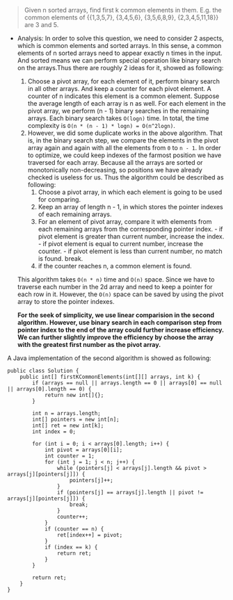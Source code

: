 > Given n sorted arrays, find first k common elements in them. 
> E.g. the common elements of {{1,3,5,7}, {3,4,5,6}, {3,5,6,8,9}, {2,3,4,5,11,18}} are 3 and 5. 

- Analysis:
In order to solve this question, we need to consider 2 aspects, which is common elements and sorted arrays. In this sense, a common elements 
of n sorted arrays need to appear exactly n times in the input. And sorted means we can perform special operation like binary search on the
arrays.Thus there are roughly 2 ideas for it, showed as following:
  1. Choose a pivot array, for each element of it, perform binary search in all other arrays. And keep a counter for each pivot element. A counter
    of n indicates this element is a common element. Suppose the average length of each array is n as well. For each element in the pivot array, we perform (n - 1) binary
    searches in the remaining arrays. Each binary search takes `O(logn)` time. In total, the time complexity is `O(n * (n - 1) * logn) = O(n^2logn)`. 
  2. However, we did some duplicate works in the above algorithm. That is, in the binary search step, we compare the elements in the pivot array
    again and again with all the elements from `0` to `n - 1`. In order to optimize, we could keep indexes of the farmost position we have traversed 
    for each array. Because all the arrays are sorted or monotonically non-decreasing, so positions we have already checked is useless for us. Thus the algorithm could be described as following:
		1. Choose a pivot array, in which each element is going to be used for comparing. 
		2. Keep an array of length n - 1, in which stores the pointer indexes of each remaining arrays. 
		3. For an element of pivot array, compare it with elements from each remaining arrays from the corresponding pointer index.
		  - if pivot element is greater than current number, increase the index.
		  - if pivot element is equal to current number, increase the counter.
		  - if pivot element is less than current number, no match is found. break.
		4. if the counter reaches n, a common element is found. 
    
    This algorithm takes `O(n * n)` time and `O(n)` space. Since we have to traverse each number in the 2d array and need to keep a pointer for 
    each row in it. However, the `O(n)` space can be saved by using the pivot array to store the pointer indexes. 

    __For the seek of simplicity, we use linear comparision in the second algorithm. However, use binary search in each comparison step from pointer index to the end of the array
      could further increase efficiency. We can further slightly improve the efficiency by choose the array with the greatest first number as the pivot
      array.__

A Java implementation of the second algorithm is showed as following:
```
public class Solution {
	public int[] firstKCommonElements(int[][] arrays, int k) {
		if (arrays == null || arrays.length == 0 || arrays[0] == null || arrays[0].length == 0) {
			return new int[]{};
		}

		int n = arrays.length;
		int[] pointers = new int[n];
		int[] ret = new int[k];
		int index = 0;

		for (int i = 0; i < arrays[0].length; i++) {
			int pivot = arrays[0][i];
			int counter = 1;
			for (int j = 1; j < n; j++) {
				while (pointers[j] < arrays[j].length && pivot > arrays[j][pointers[j]]) {
					pointers[j]++;
				}
				if (pointers[j] == arrays[j].length || pivot != arrays[j][pointers[j]]) {
					break;
				}
				counter++;
			}
			if (counter == n) {
				ret[index++] = pivot;
			}
			if (index == k) {
				return ret;
			}
		}

		return ret;
	}
}
```
 
